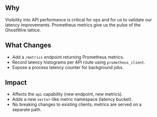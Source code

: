 ## Why

Visibility into API performance is critical for ops and for us to validate our latency improvements. Prometheus metrics give us the pulse of the GhostWire lattice.

## What Changes

- Add a `/metrics` endpoint returning Prometheus metrics.
- Record latency histograms per API route using `prometheus_client`.
- Expose a process latency counter for background jobs.

## Impact

- Affects the `api` capability (new endpoint, new metrics).
- Adds a new `vector`-like metric namespace (latency bucket).
- No breaking changes to existing clients; metrics are served on a separate path.
